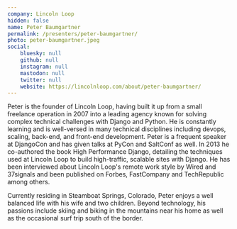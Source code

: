 ```yaml
---
company: Lincoln Loop
hidden: false
name: Peter Baumgartner
permalink: /presenters/peter-baumgartner/
photo: peter-baumgartner.jpeg
social:
    bluesky: null
    github: null
    instagram: null
    mastodon: null
    twitter: null
    website: https://lincolnloop.com/about/peter-baumgartner/
---
```


Peter is the founder of Lincoln Loop, having built it up from a small freelance operation in 2007 into a leading agency known for solving complex technical challenges with Django and Python. He is constantly learning and is well-versed in many technical disciplines including devops, scaling, back-end, and front-end development. Peter is a frequent speaker at DjangoCon and has given talks at PyCon and SaltConf as well. In 2013 he co-authored the book High Performance Django, detailing the techniques used at Lincoln Loop to build high-traffic, scalable sites with Django. He has been interviewed about Lincoln Loop's remote work style by Wired and 37signals and been published on Forbes, FastCompany and TechRepublic among others.

Currently residing in Steamboat Springs, Colorado, Peter enjoys a well balanced life with his wife and two children. Beyond technology, his passions include skiing and biking in the mountains near his home as well as the occasional surf trip south of the border.
